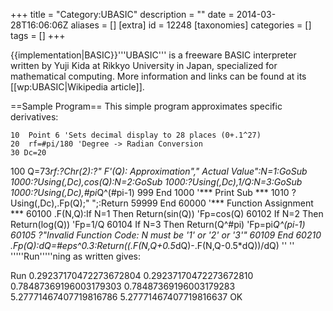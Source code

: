 +++
title = "Category:UBASIC"
description = ""
date = 2014-03-28T16:06:06Z
aliases = []
[extra]
id = 12248
[taxonomies]
categories = []
tags = []
+++

{{implementation|BASIC}}'''UBASIC''' is a freeware BASIC interpreter written by Yuji Kida at Rikkyo University in Japan, specialized for mathematical computing.
More information and links can be found at its [[wp:UBASIC|Wikipedia article]].

==Sample Program==
This simple program approximates specific derivatives:

    10  Point 6 'Sets decimal display to 28 places (0+.1^27)
    20  rf=#pi/180 'Degree -> Radian Conversion
    30 Dc=20
   100 Q=73*rf:?Chr(2):?"   F'(Q): Approximation","     Actual Value":N=1:GoSub 1000:?Using(,Dc),cos(Q):N=2:GoSub 1000:?Using(,Dc),1/Q:N=3:GoSub 1000:?Using(,Dc),#pi*Q^(#pi-1)
   999 End
  1000  '*** Print Sub ***
  1010 ?Using(,Dc),.Fp(Q);"  ";:Return
 59999  End
 60000  '*** Function Assignment ***
 60100 .F(N,Q):If N=1 Then Return(sin(Q)) 'Fp=cos(Q)
 60102         If N=2 Then Return(log(Q)) 'Fp=1/Q
 60104         If N=3 Then Return(Q^#pi) 'Fp=pi*Q^(pi-1)
 60105 ?"Invalid Function Code:  N must be '1' or '2' or '3'"
 60109  End
 60210 .Fp(Q):dQ=#eps^0.3:Return((.F(N,Q+0.5*dQ)-.F(N,Q-0.5*dQ))/dQ)
 '' ''
'''''Run'''''ning as written gives:

 Run
  0.29237170472273672804   0.29237170472273672810
  0.78487369196003179303   0.78487369196003179283
  5.27771467407719816786   5.27771467407719816637
 OK
